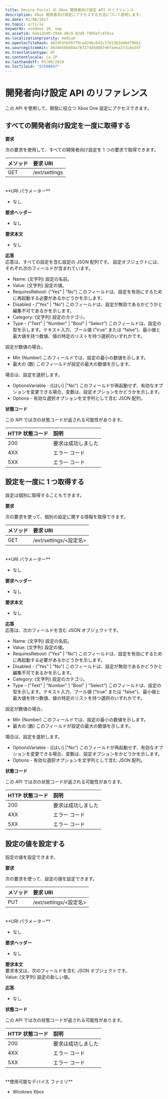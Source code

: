 ```yaml
---
title: Device Portal の Xbox 開発者向け設定 API のリファレンス
description: Xbox 開発者向け設定にアクセスする方法について説明します。
ms.date: 02/08/2017
ms.topic: article
keywords: windows 10, uwp
ms.assetid: 6ab12b99-2944-49c9-92d9-f995efc4f6ce
ms.localizationpriority: medium
ms.openlocfilehash: 402d535bf6ff9ced24bc642c17d13b2d48d79681
ms.sourcegitcommit: b034650b684a767274d5d88746faeea373c8e34f
ms.translationtype: HT
ms.contentlocale: ja-JP
ms.lasthandoff: 03/06/2019
ms.locfileid: "57598647"
---
```

# <a name="developer-settings-api-reference"></a>開発者向け設定 API のリファレンス   
この API を使用して、開発に役立つ Xbox One 設定にアクセスできます。

## <a name="get-all-developer-settings-at-once"></a>すべての開発者向け設定を一度に取得する

**要求**

次の要求を使用して、すべての開発者向け設定を 1 つの要求で取得できます。

メソッド      | 要求 URI
:------     | :-----
GET | /ext/settings
<br />
**URI パラメーター**

- なし

**要求ヘッダー**

- なし

**要求本文**

- なし

**応答**   
応答は、すべての設定を含む設定の JSON 配列です。 設定オブジェクトには、それぞれ次のフィールドが含まれています。

* Name: (文字列) 設定の名前。
* Value: (文字列) 設定の値。
* RequiresReboot: ("Yes" | "No") このフィールドは、設定を有効にするために再起動する必要があるかどうかを示します。
* Disabled - ("Yes" | "No") このフィールドは、設定が無効であるかどうかと編集不可であるかを示します。
* Category: (文字列) 設定のカテゴリ。
* Type - ("Text" | "Number" | "Bool" | "Select") このフィールドは、設定の型を示します。テキスト入力、ブール値 ("true" または "false")、最小値と最大値を持つ数値、値の特定のリストを持つ選択のいずれかです。

設定が数値の場合。
* Min (Number) このフィールドでは、設定の最小の数値を示します。
* 最大の (数) このフィールドが設定の最大の数値を示します。

場合は、設定を選択します。
* OptionsVariable - ([はい] |"No") このフィールドが再起動せず、有効なオプションを変更できる場合、変数は、設定オプションをかどうかを示します。
* Options - 有効な選択オプションを文字列として含む JSON 配列。

**状態コード**

この API では次の状態コードが返される可能性があります。

HTTP 状態コード      | 説明
:------     | :-----
200 | 要求は成功しました
4XX | エラー コード
5XX | エラー コード

## <a name="get-settings-one-at-a-time"></a>設定を一度に 1 つ取得する
設定は個別に取得することもできます。

**要求**

次の要求を使って、個別の設定に関する情報を取得できます。

メソッド      | 要求 URI
:------     | :-----
GET | /ext/settings/\<設定名\>
<br />
**URI パラメーター**

- なし

**要求ヘッダー**

- なし

**要求本文**

- なし

**応答**   
応答は、次のフィールドを含む JSON オブジェクトです。

* Name: (文字列) 設定の名前。
* Value: (文字列) 設定の値。
* RequiresReboot: ("Yes" | "No") このフィールドは、設定を有効にするために再起動する必要があるかどうかを示します。
* Disabled - ("Yes" | "No") このフィールドは、設定が無効であるかどうかと編集不可であるかを示します。
* Category: (文字列) 設定のカテゴリ。
* Type - ("Text" | "Number" | "Bool" | "Select") このフィールドは、設定の型を示します。テキスト入力、ブール値 ("true" または "false")、最小値と最大値を持つ数値、値の特定のリストを持つ選択のいずれかです。

設定が数値の場合。
* Min (Number) このフィールドでは、設定の最小の数値を示します。
* 最大の (数) このフィールドが設定の最大の数値を示します。

場合は、設定を選択します。
* OptionsVariable - ([はい] |"No") このフィールドが再起動せず、有効なオプションを変更できる場合、変数は、設定オプションをかどうかを示します。
* Options - 有効な選択オプションを文字列として含む JSON 配列。

**状態コード**

この API では次の状態コードが返される可能性があります。

HTTP 状態コード      | 説明
:------     | :-----
200 | 要求は成功しました
4XX | エラー コード
5XX | エラー コード

## <a name="set-the-value-of-a-setting"></a>設定の値を設定する
設定の値を設定できます。

**要求**

次の要求を使って、設定の値を設定できます。

メソッド      | 要求 URI
:------     | :-----
PUT | /ext/settings/\<設定名\>
<br />
**URI パラメーター**

- なし

**要求ヘッダー**

- なし

**要求本文**   
要求本文は、次のフィールドを含む JSON オブジェクトです。   
Value: (文字列) 設定の新しい値。

**応答**   

- なし

**状態コード**

この API では次の状態コードが返される可能性があります。

HTTP 状態コード      | 説明
:------     | :-----
200 | 要求は成功しました
4XX | エラー コード
5XX | エラー コード

<br />
**使用可能なデバイス ファミリ**

* Windows Xbox
